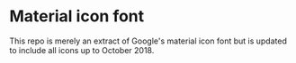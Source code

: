 # Material icon font

This repo is merely an extract of Google's material icon font but is updated to include all icons up to October 2018.
